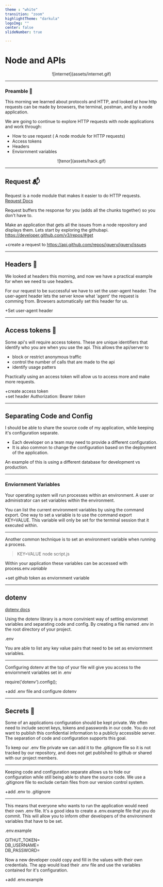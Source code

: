 ```yaml
---
theme : "white"
transition: "zoom"
highlightTheme: "darkula"
logoImg: ""
center: false
slideNumber: true

---
```


# Node and APIs
<center> ![internet](assets/internet.gif)</center>
<style type="text/css">
  .reveal p {
    text-align: left;
  }
  .reveal ul {
    display: block;
  }
  .reveal ol {
    display: block;
  }
</style>

---


### Preamble 📢 

This morning we learned about protocols and HTTP, and looked at how http requests can be made by browsers, the terminal, postman, and by a node application. 

We are going to continue to explore HTTP requests with node applications and work through:

- How to use request ( A node module for HTTP requests)
- Access tokens
- Headers
- Enviornment variables

<center>![tenor](assets/hack.gif)</center>

---

## Request 📬

Request is a node module that makes it easier to do HTTP requests. 
[Request Docs](https://www.npmjs.com/package/request)

Request buffers the response for you (adds all the chunks together) so you don't have to.

Make an application that gets all the issues from a node repository and displays them. Lets start by exploring the githubapi. https://developer.github.com/v3/repos/#get

+create a request to https://api.github.com/repos/jquery/jquery/issues

---

## Headers 👦

We looked at headers this morning, and now we have a practical example for when we need to use headers. 

For our request to be successful we have to set the user-agent header. The user-agent header lets the server know what 'agent' the request is comming from. Browsers automatically set this header for us. 

+Set user-agent header

---

## Access tokens 🎫

Some api's will require access tokens. 
These are unique identifiers that identify who you are when you use the api. 
This allows the api/server to 
- block or restrict anonymous traffic
- control the number of calls that are made to the api
- identify usage patters

Practically using an access token will allow us to access more and make more requests.

+create access token  
+set header Authorization: Bearer *token*

---

## Separating Code and Config

I should be able to share the source code of my application, while keeping it's configuration separate. 
- Each developer on a team may need to provide a different configuration. 
- It is also common to change the configuration based on the deployment of the application.

An example of this is using a different database for development vs production.

---

### Enviornment Variables

Your operating system will run processes within an environment. A user or administrator can set variables within the environment.

You can list the current environment variables by using the command export. One way to set a variable is to use the command export KEY=VALUE. This variable will only be set for the terminal session that it executed within.

---

Another common technique is to set an environment variable when running a process.

>KEY=VALUE node script.js

Within your application these variables can be accessed with process.env.*variable*

+set github token as enviornment variable

---

## dotenv

[dotenv docs](https://www.npmjs.com/package/dotenv)

Using the dotenv library is a more convinient way of setting enviornmet variables and separating code and config. By creating a file named .env in the root directory of your project.

.env

You are able to list any key value pairs that need to be set as enviornment variables. 

---

Configuring dotenv at the top of your file will give you access to the enviornment variables set in .env

require('dotenv').config();

+add .env file and configure dotenv 

---

## Secrets 🙊

Some of an applications configuration should be kept private. We often need to include secret keys, tokens and passwords in our code. You do not want to publish this confidential information to a publicly accessible server. The separation of code and configuration supports this goal.

To keep our .env file private we can add it to the .gitignore file so it is not tracked by our repository, and does not get published to github or shared with our project members.

---

Keeping code and configuration separate allows us to hide our configuration while still being able to share the source code. We use a .gitignore file to exclude certain files from our version control system.

+add .env to .gitignore

---


This means that everyone who wants to run the application would need their own .env file. It's a good idea to create a .env.example file that you do commit. This will allow you to inform other developers of the environment variables that have to be set.

.env.example

GITHUT_TOKEN=  
DB_USERNAME=  
DB_PASSWORD=

Now a new developer could copy and fill in the values with their own credentials. The app would load their .env file and use the variables contained for it's configuration.

+add .env.example